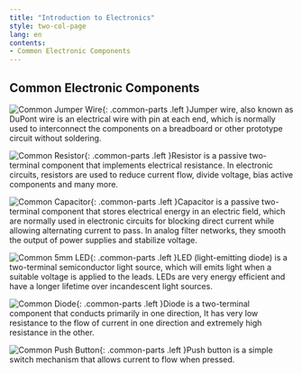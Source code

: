 ```yaml
---
title: "Introduction to Electronics"
style: two-col-page
lang: en
contents:
- Common Electronic Components 
---
```


## Common Electronic Components 

![Common Jumper Wire](img/common_jumper_wire.svg){: .common-parts .left }Jumper wire, also known as DuPont wire is an electrical wire with pin at each end, which is normally used to interconnect the components on a breadboard or other prototype circuit without soldering.

<div style="clear:both; height:0;"></div>

![Common Resistor](img/common_resistor.svg){: .common-parts .left }Resistor is a passive two-terminal component that implements electrical resistance. In electronic circuits, resistors are used to reduce current flow, divide voltage, bias active components and many more.

<div style="clear:both; height:0;"></div>

![Common Capacitor](img/common_capacitor.svg){: .common-parts .left }Capacitor is a passive two-terminal component that stores electrical energy in an electric field, which are normally used in electronic circuits for blocking direct current while allowing alternating current to pass. In analog filter networks, they smooth the output of power supplies and stabilize voltage.

<div style="clear:both; height:0;"></div>

![Common 5mm LED](img/common_led.svg){: .common-parts .left }LED (light-emitting diode) is a two-terminal semiconductor light source, which will emits light when a suitable voltage is applied to the leads. LEDs are very energy efficient and have a longer lifetime over incandescent light sources.

<div style="clear:both; height:0;"></div>

![Common Diode](img/common_diode.svg){: .common-parts .left }Diode is a two-terminal component that conducts primarily in one direction, It has very low resistance to the flow of current in one direction and extremely high resistance in the other.

<div style="clear:both; height:0;"></div>

![Common Push Button](img/common_push_button.svg){: .common-parts .left }Push button is a simple switch mechanism that allows current to flow when pressed.

